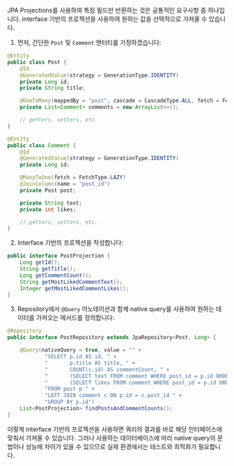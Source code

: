 JPA Projections를 사용하여 특정 필드만 반환하는 것은 공통적인 요구사항 중 하나입니다. interface 기반의 프로젝션을 사용하여 원하는 값을 선택적으로 가져올 수 있습니다.

1. 먼저, 간단한 `Post` 및 `Comment` 엔터티를 가정하겠습니다:

```java
@Entity
public class Post {
    @Id
    @GeneratedValue(strategy = GenerationType.IDENTITY)
    private Long id;
    private String title;

    @OneToMany(mappedBy = "post", cascade = CascadeType.ALL, fetch = FetchType.LAZY)
    private List<Comment> comments = new ArrayList<>();

    // getters, setters, etc.
}

@Entity
public class Comment {
    @Id
    @GeneratedValue(strategy = GenerationType.IDENTITY)
    private Long id;

    @ManyToOne(fetch = FetchType.LAZY)
    @JoinColumn(name = "post_id")
    private Post post;

    private String text;
    private int likes;

    // getters, setters, etc.
}
```

2. Interface 기반의 프로젝션을 작성합니다:

```java
public interface PostProjection {
    Long getId();
    String getTitle();
    Long getCommentCount();
    String getMostLikedCommentText();
    Integer getMostLikedCommentLikes();
}
```

3. Repository에서 `@Query` 어노테이션과 함께 native query를 사용하여 원하는 데이터를 가져오는 메서드를 정의합니다:

```java
@Repository
public interface PostRepository extends JpaRepository<Post, Long> {

    @Query(nativeQuery = true, value = "" +
            "SELECT p.id AS id, " +
            "       p.title AS title, " +
            "       COUNT(c.id) AS commentCount, " +
            "       (SELECT text FROM comment WHERE post_id = p.id ORDER BY likes DESC LIMIT 1) AS mostLikedCommentText, " +
            "       (SELECT likes FROM comment WHERE post_id = p.id ORDER BY likes DESC LIMIT 1) AS mostLikedCommentLikes " +
            "FROM post p " +
            "LEFT JOIN comment c ON p.id = c.post_id " +
            "GROUP BY p.id")
    List<PostProjection> findPostsAndCommentCounts();
}
```

이렇게 interface 기반의 프로젝션을 사용하면 쿼리의 결과를 바로 해당 인터페이스에 맞춰서 가져올 수 있습니다. 그러나 사용하는 데이터베이스에 따라 native query의 문법이나 성능에 차이가 있을 수 있으므로 실제 환경에서는 테스트와 최적화가 필요합니다.
